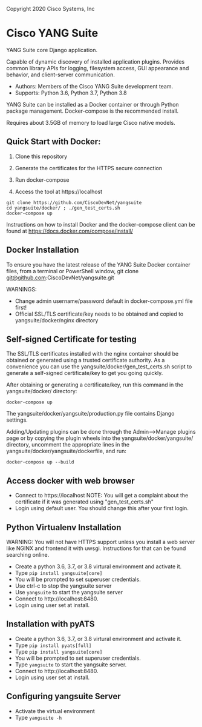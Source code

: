 Copyright 2020 Cisco Systems, Inc

Cisco YANG Suite
==========

YANG Suite core Django application.

Capable of dynamic discovery of installed application plugins.
Provides common library APIs for logging, filesystem access,
GUI appearance and behavior, and client-server communication.

- Authors:  Members of the Cisco YANG Suite development team.
- Supports: Python 3.6, Python 3.7, Python 3.8

YANG Suite can be installed as a Docker container or through Python
package management.  Docker-compose is the recommended install.

Requires about 3.5GB of memory to load large Cisco native models.

## Quick Start with Docker:

1. Clone this repository

2. Generate the certificates for the HTTPS secure connection

3. Run docker-compose

4. Access the tool at https://localhost

```
git clone https://github.com/CiscoDevNet/yangsuite
cd yangsuite/docker/ ; ./gen_test_certs.sh
docker-compose up
```

Instructions on how to install Docker and the docker-compose client can be found at https://docs.docker.com/compose/install/


Docker Installation
-------------------

To ensure you have the latest release of the YANG Suite Docker container files,
from a terminal or PowerShell window, git clone git@github.com:CiscoDevNet/yangsuite.git

WARNINGS:
- Change admin username/password default in docker-compose.yml file first!
- Official SSL/TLS certificate/key needs to be obtained and copied to yangsuite/docker/nginx directory

Self-signed Certificate for testing
-----------------------------------

The SSL/TLS certificates installed with the nginx container should be obtained or generated using a trusted
certificate authority.  As a convenience you can use the yangsuite/docker/gen_test_certs.sh script to
generate a self-signed certificate/key to get you going quickly.

After obtaining or generating a certificate/key, run this command in the yangsuite/docker/ directory:

    docker-compose up

The yangsuite/docker/yangsuite/production.py file contains Django settings.

Adding/Updating plugins can be done through the Admin-->Manage plugins page or by copying
the plugin wheels into the yangsuite/docker/yangsuite/ directory, uncomment the appropriate
lines in the yangsuite/docker/yangsuite/dockerfile, and run:

    docker-compose up --build

Access docker with web browser
------------------------------

- Connect to https://localhost NOTE: You will get a complaint about the certificate if it was generated using "gen_test_certs.sh"
- Login using default user. You should change this after your first login.

Python Virtualenv Installation
------------------------------

WARNING: You will not have HTTPS support unless you install a web server like NGINX and frontend it with uwsgi.
Instructions for that can be found searching online.

- Create a python 3.6, 3.7, or 3.8 virtural environment and activate it.
- Type ``pip install yangsuite[core]``
- You will be prompted to set superuser credentials.
- Use ctrl-c to stop the yangsuite server
- Use ``yangsuite`` to start the yangsuite server
- Connect to http://localhost:8480.
- Login using user set at install.

Installation with pyATS
-----------------------

- Create a python 3.6, 3.7, or 3.8 virtural environment and activate it.
- Type ``pip install pyats[full]``
- Type ``pip install yangsuite[core]``
- You will be prompted to set superuser credentials.
- Type ``yangsuite`` to start the yangsuite server.
- Connect to http://localhost:8480.
- Login using user set at install.

Configuring yangsuite Server
----------------------------

- Activate the virtual environment
- Type ``yangsuite -h``
